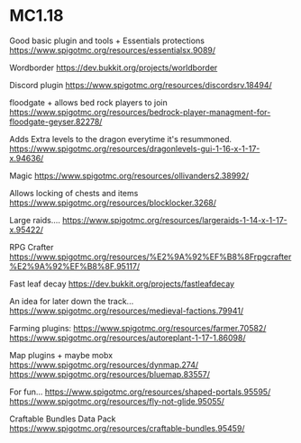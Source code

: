 # MC1.18


Good basic plugin and tools + Essentials protections
https://www.spigotmc.org/resources/essentialsx.9089/

Wordborder
https://dev.bukkit.org/projects/worldborder

Discord plugin
https://www.spigotmc.org/resources/discordsrv.18494/

floodgate + allows bed rock players to join
https://www.spigotmc.org/resources/bedrock-player-managment-for-floodgate-geyser.82278/

Adds Extra levels to the dragon everytime it's resummoned.
https://www.spigotmc.org/resources/dragonlevels-gui-1-16-x-1-17-x.94636/

Magic
https://www.spigotmc.org/resources/ollivanders2.38992/

Allows locking of chests and items
https://www.spigotmc.org/resources/blocklocker.3268/

Large raids....
https://www.spigotmc.org/resources/largeraids-1-14-x-1-17-x.95422/

RPG Crafter
https://www.spigotmc.org/resources/%E2%9A%92%EF%B8%8Frpgcrafter%E2%9A%92%EF%B8%8F.95117/

Fast leaf decay
https://dev.bukkit.org/projects/fastleafdecay

An idea for later down the track...
https://www.spigotmc.org/resources/medieval-factions.79941/

Farming plugins:
https://www.spigotmc.org/resources/farmer.70582/
https://www.spigotmc.org/resources/autoreplant-1-17-1.86098/

Map plugins + maybe mobx
https://www.spigotmc.org/resources/dynmap.274/
https://www.spigotmc.org/resources/bluemap.83557/

For fun...
https://www.spigotmc.org/resources/shaped-portals.95595/
https://www.spigotmc.org/resources/fly-not-glide.95055/

Craftable Bundles Data Pack
https://www.spigotmc.org/resources/craftable-bundles.95459/
